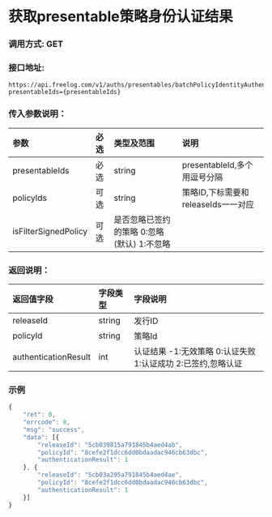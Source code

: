 # 获取presentable策略身份认证结果

### 调用方式: GET

### 接口地址:

```
https://api.freelog.com/v1/auths/presentables/batchPolicyIdentityAuthentication?presentableIds={presentableIds}
```

### 传入参数说明：

| 参数 | 必选 | 类型及范围 | 说明 |
| :--- | :--- | :--- | :--- |
| presentableIds | 必选 | string | presentableId,多个用逗号分隔 |
| policyIds | 可选 | string | 策略ID,下标需要和releaseIds一一对应 |
| isFilterSignedPolicy | 可选 | 是否忽略已签约的策略 0:忽略(默认) 1:不忽略 |

### 返回说明：

| 返回值字段 | 字段类型 | 字段说明 |
| :--- | :--- | :--- |
| releaseId | string | 发行ID|
| policyId | string | 策略Id|
| authenticationResult | int | 认证结果 -1:无效策略 0:认证失败 1:认证成功 2:已签约,忽略认证 |

### 示例

```js
{
	"ret": 0,
	"errcode": 0,
	"msg": "success",
	"data": [{
		"releaseId": "5cb039815a791845b4aed4ab",
		"policyId": "8cefe2f1dcc6dd0bdaadac946cb63dbc",
		"authenticationResult": 1
	}, {
		"releaseId": "5cb03a295a791845b4aed4ae",
		"policyId": "8cefe2f1dcc6dd0bdaadac946cb63dbc",
		"authenticationResult": 1
	}]
}
```
